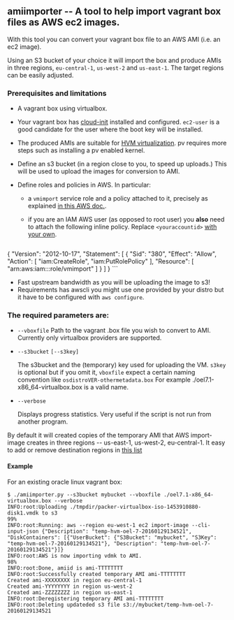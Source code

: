 ## amiimporter -- A tool to help import vagrant box files as AWS ec2 images.

With this tool you can convert your vagrant box file to an AWS AMI (i.e. an ec2 image).

Using an S3 bucket of your choice it will import the box and produce AMIs in three regions, `eu-central-1`, `us-west-2` and `us-east-1`. The target regions can be easily adjusted.


### Prerequisites and limitations

- A vagrant box using virtualbox.

- Your vagrant box has [cloud-init](https://cloudinit.readthedocs.org/en/latest/) installed and configured. `ec2-user` is a good candidate for the user where the boot key will be installed.

- The produced AMIs are suitable for [HVM virtualization](http://docs.aws.amazon.com/AWSEC2/latest/UserGuide/virtualization_types.html). pv requires more steps such as installing a pv enabled kernel.

- Define an s3 bucket (in a region close to you, to speed up uploads.)
  This will be used to upload the images for conversion to AMI.

- Define roles and policies in AWS. In particular:
  - a `vmimport` service role and a policy attached to it, precisely as explained [in this AWS doc.](http://docs.aws.amazon.com/AWSEC2/latest/UserGuide/VMImportPrerequisites.html).

  - if you are an IAM AWS user (as opposed to root user) you **also** need to attach the following inline policy. Replace `<youraccountid>` [with your own](http://docs.aws.amazon.com/general/latest/gr/acct-identifiers.html).

    ```json
{
    "Version": "2012-10-17",
    "Statement": [
        {
            "Sid": "380",
            "Effect": "Allow",
            "Action": [
                "iam:CreateRole",
                "iam:PutRolePolicy"
            ],
            "Resource": [
                "arn:aws:iam::<youraccountid>:role/vmimport"
            ]
        }
    ]
}
    ```
- Fast upstream bandwidth as you will be uploading the image to s3!
- Requirements has awscli you might use one provided by your distro but it have to be configured with `aws configure`.

### The required parameters are:

- `--vboxfile`
  Path to the vagrant .box file you wish to convert to AMI. Currently only virtualbox providers are supported.

- `--s3bucket`
  `[--s3key]`

  The s3bucket and the (temporary) key used for uploading the VM.
  `s3key` is optional but if you omit it, `vboxfile` expect a certain naming convention like `osdistroVER-othermetadata.box`
  For example ./oel7.1-x86_64-virtualbox.box is a valid name.

- `--verbose`

  Displays progress statistics. Very useful if the script is not run from another program.

By default it will created copies of the temporary AMI that AWS import-image creates in three regions -- us-east-1, us-west-2, eu-central-1.
It easy to add or remove destination regions in [this list](https://github.com/dliappis/amiimporter/blob/master/amiimporter.py#L173)

#### Example
For an existing oracle linux vagrant box:

``` shell
$ ./amiimporter.py --s3bucket mybucket --vboxfile ./oel7.1-x86_64-virtualbox.box --verbose
INFO:root:Uploading ./tmpdir/packer-virtualbox-iso-1453910880-disk1.vmdk to s3
99%
INFO:root:Running: aws --region eu-west-1 ec2 import-image --cli-input-json {"Description": "temp-hvm-oel-7-20160129134521", "DiskContainers": [{"UserBucket": {"S3Bucket": "mybucket", "S3Key": "temp-hvm-oel-7-20160129134521"}, "Description": "temp-hvm-oel-7-20160129134521"}]}
INFO:root:AWS is now importing vdmk to AMI.
98%
INFO:root:Done, amiid is ami-TTTTTTTT
INFO:root:Successfully created temporary AMI ami-TTTTTTTT
Created ami-XXXXXXXX in region eu-central-1
Created ami-YYYYYYYY in region us-west-2
Created ami-ZZZZZZZZ in region us-east-1
INFO:root:Deregistering temporary AMI ami-TTTTTTTT
INFO:root:Deleting updateded s3 file s3://mybucket/temp-hvm-oel-7-20160129134521

```
